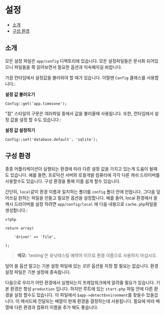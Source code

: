 # 설정

- [소개](#introduction)
- [구성 환경](#environment-configuration)

<a name="introduction"></a>
## 소개

모든 설정 파일은 `app/config` 디렉토리에 있습니다. 모든 설정파일들은 문서화 되어있으니 파일들을 쭉 읽어보면서 필요한 옵션과 익숙해지길 바랍니다.

가끔 런타임에서 설정값을 불러와야 할 때가 있습니다. 이럴땐 `Config` 클래스를 사용합니다.:

**설정 값 불러오기**

	Config::get('app.timezone');

"점" 스타일의 구문은 여러파일 중에서 값을 불러올때 사용됩니다. 또한, 런타임에서 설정 값을 설정 할 수도 있습니다.:

**설정 값 설정하기**

	Config::set('database.default', 'sqlite');

<a name="environment-configuration"></a>
## 구성 환경

종종 어플리케이션이 실행되는 환경에 따라 다른 설정 값을 가지고 있는게 도움이 될때도 있습니다. 예를 들면,  프로덕션 서버와 로컬개발 컴퓨터에 각각 다른 캐쉬 드라이버를 사용할수도 있습니다. 구성 환경을 통해 이를 쉽게 할수 있습니다.

간단히, `local`같이 환경 이름과 일치하는 폴더를 `config` 폴더 안에 만듭니다. 그다음 덮어쓰길 원하는 파일을 만들고 필요한 옵션을 설정합니다. 예를 들어, local 환경에서 쓸 캐시 드라이버를 설정 하려면 `app/config/local` 에 다음 내용으로 `cache.php`파일을 생성합니다.:

    <?php

	return array(

		'driver' => 'file',

	);

> **메모:**
	'testing'은 유닛테스팅 예약어 이므로 환경 이름으로 사용하지 마십시오.

	
덮어 쓸 옵션 말고는 기본 설정 파일에 있는 _모든_ 옵션을 지정 할 필요는 없습니다. 환경 설정 파일은 기본 설정에 종속됩니다.

다음으로 우리가 어떤 환경에서 실행되는지 프레임워크에게 알려줄 필요가 있습니다. 기본 환경은 항상 `production` 입니다. 하지만 루트에 있는 `start.php` 파일 안에 다른 환경을 설정 할수도 있습니다. 이 파일에서 `$app->detectEnvironment`를 찾을수 있을겁니다. 이 메서드에 전달되는 배열이 현재 환경을 결정하는데 사용됩니다. 필요에 따라 배열에 다른 환경과 컴퓨터 이름을 추가 해도 좋습니다.